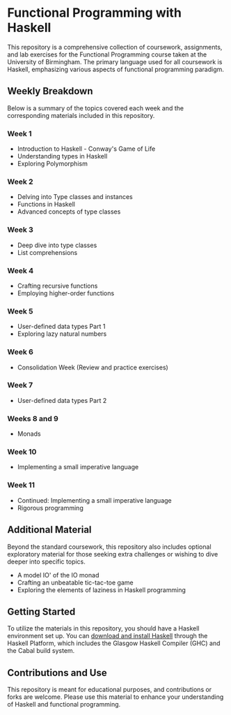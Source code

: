 # Functional Programming with Haskell

This repository is a comprehensive collection of coursework, assignments, and lab exercises for the Functional Programming course taken at the University of Birmingham. The primary language used for all coursework is Haskell, emphasizing various aspects of functional programming paradigm.

## Weekly Breakdown

Below is a summary of the topics covered each week and the corresponding materials included in this repository.

### Week 1
- Introduction to Haskell - Conway's Game of Life
- Understanding types in Haskell
- Exploring Polymorphism

### Week 2
- Delving into Type classes and instances
- Functions in Haskell
- Advanced concepts of type classes

### Week 3
- Deep dive into type classes
- List comprehensions

### Week 4
- Crafting recursive functions
- Employing higher-order functions

### Week 5
- User-defined data types Part 1
- Exploring lazy natural numbers

### Week 6
- Consolidation Week (Review and practice exercises)

### Week 7
- User-defined data types Part 2

### Weeks 8 and 9
- Monads

### Week 10
- Implementing a small imperative language

### Week 11
- Continued: Implementing a small imperative language
- Rigorous programming

## Additional Material

Beyond the standard coursework, this repository also includes optional exploratory material for those seeking extra challenges or wishing to dive deeper into specific topics.

- A model IO' of the IO monad
- Crafting an unbeatable tic-tac-toe game
- Exploring the elements of laziness in Haskell programming

## Getting Started

To utilize the materials in this repository, you should have a Haskell environment set up. You can [download and install Haskell](https://www.haskell.org/platform/) through the Haskell Platform, which includes the Glasgow Haskell Compiler (GHC) and the Cabal build system.

## Contributions and Use

This repository is meant for educational purposes, and contributions or forks are welcome. Please use this material to enhance your understanding of Haskell and functional programming.
